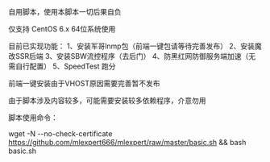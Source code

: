 自用脚本，使用本脚本一切后果自负

仅支持 CentOS 6.x 64位系统使用

目前已实现功能：
1、安装军哥lnmp包（前端一键包请等待完善发布）
2、安装魔改SSR后端
3、安装SBW流控程序（去后门）
4、防黑红网防御服务端加速（无需自行配置）
5、SpeedTest 跑分

前端一键安装由于VHOST原因需要完善暂不发布

由于脚本涉及内容较多，可能需要安装较多依赖程序，介意勿用

脚本使用命令：

wget -N --no-check-certificate https://github.com/mlexpert666/mlexpert/raw/master/basic.sh && bash basic.sh